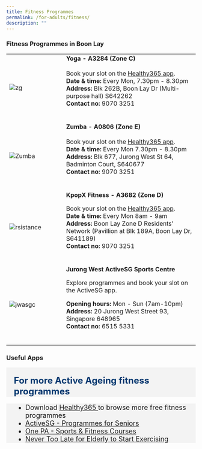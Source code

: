 ```yaml
---
title: Fitness Programmes
permalink: /for-adults/fitness/
description: ""
---
```

### Fitness Programmes in Boon Lay

<table style="width:100%">
  <tbody><tr>
		
</tr><tr>
    <td style="width:30%">
      <img src="https://post.healthline.com/wp-content/uploads/2020/10/Female_Yoga_732x549-thumbnail.jpg" alt="zg">
    </td>	
    <td style="width:70%">
			<b>	Yoga - A3284 (Zone C)</b>
   <br><br>
Book your slot on the <a href="https://www.healthhub.sg/programmes/197/healthyliving" target="_blank">Healthy365 app</a>. <br>
			<b> Date &amp; time:</b> Every Mon, 7.30pm - 8.30pm <br>
			<b> Address:</b> Blk 262B, Boon Lay Dr (Multi-purpose hall) S642262 <br>
			<b> Contact no: </b> 9070 3251 <br>
	<br><p></p></td>
</tr>

<tr>
    <td style="width:30%">
      <img src="https://assets.avenueone.sg/wp-content/uploads/2019/11/best-zumba-class-singapore-beatfactory-fitness.jpg" alt="Zumba">
    </td>	
    <td style="width:70%">
      			<b>	Zumba - A0806 (Zone E)</b>
   <br><br>
Book your slot on the <a href="https://www.healthhub.sg/programmes/197/healthyliving" target="_blank">Healthy365 app</a>. <br>
			<b> Date &amp; time:</b> Every Mon 7.30pm - 8.30pm<br>
			<b> Address:</b> Blk 677, Jurong West St 64, Badminton Court, S640677<br>
			<b> Contact no: </b> 9070 3251 <br>
    <br><p></p></td>
  </tr>
	
<tr>
    <td style="width:30%">
      <img src="https://safra-resources.azureedge.net/media-library/images/default-source/default-album/kpopx-(main-image).jpg?sfvrsn=73523d4d_0" alt="rsistance">
    </td>	
    <td style="width:70%">
      			<b>KpopX Fitness - A3682 (Zone D)</b><p>
		Book your slot on the <a href="https://www.healthhub.sg/programmes/197/healthyliving" target="_blank">Healthy365 app</a>. <br>
			<b> Date &amp; time:</b> Every Mon 8am - 9am <br>
			<b> Address:</b> Boon Lay Zone D Residents' Network (Pavillion at Blk 189A, Boon Lay Dr, S641189) <br>
			<b> Contact no: </b> 9070 3251<br>
			 <br></p><p></p></td>
  </tr>
		<tr>
    <td style="width:30%">
      <img src="https://scontent.fsin7-1.fna.fbcdn.net/v/t39.30808-6/300968601_768189384580709_3923904670367072526_n.jpg?_nc_cat=104&amp;ccb=1-7&amp;_nc_sid=19026a&amp;_nc_ohc=ErrcWSVrydoAX8UNFt_&amp;_nc_ht=scontent.fsin7-1.fna&amp;oh=00_AfDu8iM7pE0deThVgiX2q9UyUwUBKfA89LIg5U_64B_BzQ&amp;oe=64CE5452" alt="jwasgc">
    </td>	
    <td style="width:70%">
      			<b>Jurong West ActiveSG Sports Centre</b><p>
		Explore programmes and book your slot on the ActiveSG app. </p><p>
			<b> Opening hours:</b> Mon - Sun (7am-10pm)<br>
			<b> Address:</b> 20 Jurong West Street 93, Singapore 648965<br>
			<b> Contact no: </b> 6515 5331<br>
    <br></p></td>
  </tr></tbody></table><p></p><p></p>
	<h3> Useful Apps</h3>
	


<div style="font-size:24px; font-weight: 700; color: #063970; background-color: #f3f3f3; padding: 20px 0px 0px 20px;" class="row"> For more Active Ageing fitness programmes</div>
<div style="font-size:18px ;background-color: #f3f3f3; padding: 0px 25px 0px 20px;" class="row">
	<ul>
		<li>Download <a href="https://www.healthhub.sg/programmes/197/healthyliving" target="_blank">Healthy365 </a>   to browse more free fitness programmes
		</li><li><a href="https://www.activesgcircle.gov.sg/activehealth/seniors/programmes">ActiveSG - Programmes for Seniors</a></li>
		<li><a href="https://www.onepa.gov.sg/courses/sports-fitness">One PA - Sports &amp; Fitness Courses</a></li>
		<li><a href="https://www.healthhub.sg/live-healthy/883/never-too-late-to-start">Never Too Late for Elderly to Start Exercising</a></li>
	</ul>
</div>